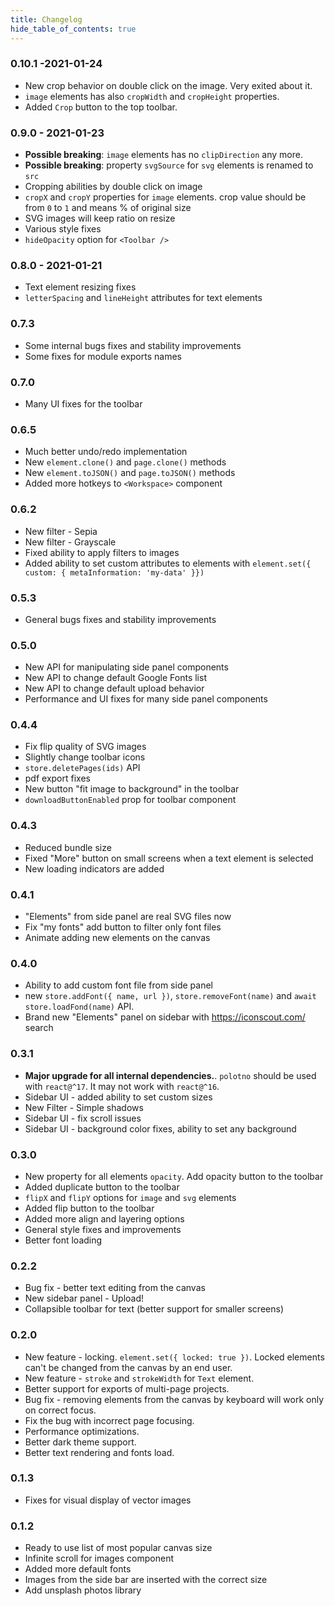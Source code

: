 ```yaml
---
title: Changelog
hide_table_of_contents: true
---
```


### 0.10.1 -2021-01-24

* New crop behavior on double click on the image. Very exited about it.
* `image` elements has also `cropWidth` and `cropHeight` properties.
* Added `Crop` button to the top toolbar.

### 0.9.0 - 2021-01-23

* **Possible breaking**: `image` elements has no `clipDirection` any more.
* **Possible breaking**: property `svgSource` for `svg` elements is renamed to `src`
* Cropping abilities by double click on image
* `cropX` and `cropY` properties for `image` elements. crop value should be from `0` to `1` and means % of original size
* SVG images will keep ratio on resize
* Various style fixes
* `hideOpacity` option for `<Toolbar />`

### 0.8.0 - 2021-01-21

* Text element resizing fixes
* `letterSpacing` and `lineHeight` attributes for text elements

### 0.7.3

* Some internal bugs fixes and stability improvements
* Some fixes for module exports names

### 0.7.0

* Many UI fixes for the toolbar

### 0.6.5

* Much better undo/redo implementation
* New `element.clone()` and `page.clone()` methods
* New `element.toJSON()` and `page.toJSON()` methods
* Added more hotkeys to `<Workspace>` component

### 0.6.2

* New filter - Sepia
* New filter - Grayscale
* Fixed ability to apply filters to images
* Added ability to set custom attributes to elements with `element.set({ custom: { metaInformation: 'my-data' }})`


### 0.5.3

* General bugs fixes and stability improvements

### 0.5.0

* New API for manipulating side panel components
* New API to change default Google Fonts list
* New API to change default upload behavior
* Performance and UI fixes for many side panel components

### 0.4.4

* Fix flip quality of SVG images
* Slightly change toolbar icons
* `store.deletePages(ids)` API
* pdf export fixes
* New button "fit image to background" in the toolbar
* `downloadButtonEnabled` prop for toolbar component


### 0.4.3

* Reduced bundle size
* Fixed "More" button on small screens when a text element is selected
* New loading indicators are added

### 0.4.1

* "Elements" from side panel are real SVG files now
* Fix "my fonts" add button to filter only font files
* Animate adding new elements on the canvas

### 0.4.0

* Ability to add custom font file from side panel
* new `store.addFont({ name, url })`, `store.removeFont(name)` and `await store.loadFond(name)` API.
* Brand new "Elements" panel on sidebar with https://iconscout.com/ search

### 0.3.1

* **Major upgrade for all internal dependencies.**. `polotno` should be used with `react@^17`. It may not work with `react@^16`.
* Sidebar UI - added ability to set custom sizes
* New Filter - Simple shadows
* Sidebar UI - fix scroll issues
* Sidebar UI - background color fixes, ability to set any background

### 0.3.0

* New property for all elements `opacity`. Add opacity button to the toolbar
* Added duplicate button to the toolbar
* `flipX` and `flipY` options for `image` and `svg` elements
* Added flip button to the toolbar
* Added more align and layering options
* General style fixes and improvements
* Better font loading

### 0.2.2

* Bug fix - better text editing from the canvas
* New sidebar panel - Upload!
* Collapsible toolbar for text (better support for smaller screens)

### 0.2.0

* New feature - locking. `element.set({ locked: true })`. Locked elements can't be changed from the canvas by an end user.
* New feature - `stroke` and `strokeWidth` for `Text` element.
* Better support for exports of multi-page projects.
* Bug fix - removing elements from the canvas by keyboard will work only on correct focus.
* Fix the bug with incorrect page focusing.
* Performance optimizations.
* Better dark theme support.
* Better text rendering and fonts load.


### 0.1.3

* Fixes for visual display of vector images

### 0.1.2

- Ready to use list of most popular canvas size
- Infinite scroll for images component
- Added more default fonts
- Images from the side bar are inserted with the correct size
- Add unsplash photos library